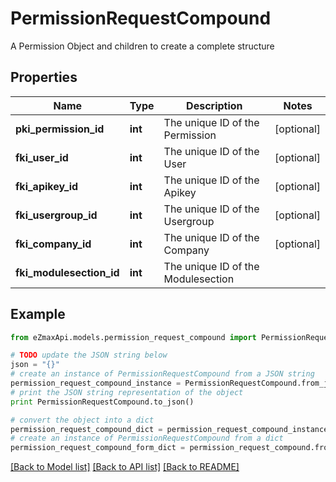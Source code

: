 # PermissionRequestCompound

A Permission Object and children to create a complete structure

## Properties

Name | Type | Description | Notes
------------ | ------------- | ------------- | -------------
**pki_permission_id** | **int** | The unique ID of the Permission | [optional] 
**fki_user_id** | **int** | The unique ID of the User | [optional] 
**fki_apikey_id** | **int** | The unique ID of the Apikey | [optional] 
**fki_usergroup_id** | **int** | The unique ID of the Usergroup | [optional] 
**fki_company_id** | **int** | The unique ID of the Company | [optional] 
**fki_modulesection_id** | **int** | The unique ID of the Modulesection | 

## Example

```python
from eZmaxApi.models.permission_request_compound import PermissionRequestCompound

# TODO update the JSON string below
json = "{}"
# create an instance of PermissionRequestCompound from a JSON string
permission_request_compound_instance = PermissionRequestCompound.from_json(json)
# print the JSON string representation of the object
print PermissionRequestCompound.to_json()

# convert the object into a dict
permission_request_compound_dict = permission_request_compound_instance.to_dict()
# create an instance of PermissionRequestCompound from a dict
permission_request_compound_form_dict = permission_request_compound.from_dict(permission_request_compound_dict)
```
[[Back to Model list]](../README.md#documentation-for-models) [[Back to API list]](../README.md#documentation-for-api-endpoints) [[Back to README]](../README.md)


